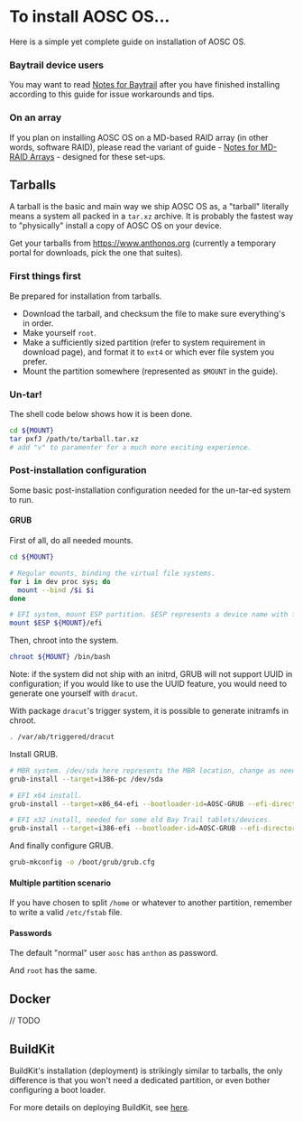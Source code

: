 # To install AOSC OS...

Here is a simple yet complete guide on installation of AOSC OS.

### Baytrail device users

You may want to read [Notes for Baytrail](https://github.com/AOSC-Dev/aosc-os/blob/master/notes-for-baytrail.md) after you have finished installing according to this guide for issue workarounds and tips.

### On an array

If you plan on installing AOSC OS on a MD-based RAID array (in other words, software RAID), please read the variant of guide - [Notes for MD-RAID Arrays](https://github.com/AOSC-Dev/aosc-os/blob/master/notes-for-md-raid.md) - designed for these set-ups.

## Tarballs

A tarball is the basic and main way we ship AOSC OS as, a "tarball" literally means a system all packed in a `tar.xz` archive. It is probably the fastest way to "physically" install a copy of AOSC OS on your device.

Get your tarballs from https://www.anthonos.org (currently a temporary portal for downloads, pick the one that suites).

### First things first

Be prepared for installation from tarballs.

- Download the tarball, and checksum the file to make sure everything's in order.
- Make yourself `root`.
- Make a sufficiently sized partition (refer to system requirement in download page), and format it to `ext4` or which ever file system you prefer.
- Mount the partition somewhere (represented as `$MOUNT` in the guide).

### Un-tar!

The shell code below shows how it is been done.

```bash
cd ${MOUNT}
tar pxfJ /path/to/tarball.tar.xz
# add "v" to paramenter for a much more exciting experience.
```

### Post-installation configuration

Some basic post-installation configuration needed for the un-tar-ed system to run.

#### GRUB

First of all, do all needed mounts.

```bash
cd ${MOUNT}

# Regular mounts, binding the virtual file systems.
for i in dev proc sys; do
  mount --bind /$i $i
done

# EFI system, mount ESP partition. $ESP represents a device name with full path.
mount $ESP ${MOUNT}/efi
```

Then, chroot into the system.

```bash
chroot ${MOUNT} /bin/bash
```

Note: if the system did not ship with an initrd, GRUB will not support UUID in configuration; if you would like to
use the UUID feature, you would need to generate one yourself with `dracut`.

With package `dracut`'s trigger system, it is possible to generate initramfs in chroot.

```bash
. /var/ab/triggered/dracut
```

Install GRUB.

```bash
# MBR system. /dev/sda here represents the MBR location, change as needed.
grub-install --target=i386-pc /dev/sda

# EFI x64 install.
grub-install --target=x86_64-efi --bootloader-id=AOSC-GRUB --efi-directory=/efi

# EFI x32 install, needed for some old Bay Trail tablets/devices.
grub-install --target=i386-efi --bootloader-id=AOSC-GRUB --efi-directory=/efi
```

And finally configure GRUB.

```bash
grub-mkconfig -o /boot/grub/grub.cfg
```

#### Multiple partition scenario

If you have chosen to split `/home` or whatever to another partition, remember to write a valid `/etc/fstab` file.

#### Passwords

The default "normal" user `aosc` has `anthon` as password.

And `root` has the same.

## Docker

// TODO

## BuildKit

BuildKit's installation (deployment) is strikingly similar to tarballs, the only difference is that you won't need a dedicated partition, or even bother configuring a boot loader.

For more details on deploying BuildKit, see [here](https://github.com/AOSC-Dev/aosc-os-abbs/wiki/Getting-started).
